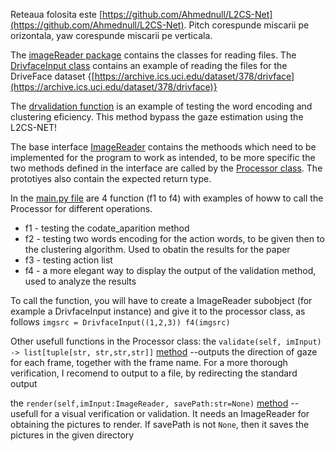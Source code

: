 Reteaua folosita este [https://github.com/Ahmednull/L2CS-Net](https://github.com/Ahmednull/L2CS-Net). Pitch corespunde miscarii pe orizontala, yaw corespunde miscarii pe verticala.

The [imageReader package](https://github.com/UnProgramator/Driver-Gaze-Analizer/tree/master/DGA/imageReaders) contains the classes for reading files. 
The [DrivfaceInput class](https://github.com/UnProgramator/Driver-Gaze-Analizer/blob/master/DGA/imageReaders/DrivfaceInput.py) contains an example of reading the files for the DriveFace dataset {[https://archive.ics.uci.edu/dataset/378/drivface](https://archive.ics.uci.edu/dataset/378/drivface)}

The [drvalidation function](https://github.com/UnProgramator/Driver-Gaze-Analizer/blob/SACI/DGA/utilities/Validation/dreyeve_validation.py) is an example of testing the word encoding and clustering eficiency. This method bypass the gaze estimation using the L2CS-NET!

The base interface [ImageReader](https://github.com/UnProgramator/Driver-Gaze-Analizer/blob/master/DGA/imageReaders/ImageReader.py) contains the methoods which need to be implemented for the program to work as intended, to be more specific the two methods defined in the interface are called by the [Processor class](https://github.com/UnProgramator/Driver-Gaze-Analizer/blob/master/DGA/backbone/processor.py). The prototiyes also contain the expected return type.

In the [main.py file](https://github.com/UnProgramator/Driver-Gaze-Analizer/blob/master/DGA/main.py) are 4 function (f1 to f4) with examples of howw to call the Processor for different operations.
* f1 - testing the codate_aparition method
* f2 - testing two words encoding for the action words, to be given then to the clustering algorithm. Used to obatin the results for the paper
* f3 - testing action list
* f4 - a more elegant way to display the output of the validation method, used to analyze the results

To call the function, you will have to create a ImageReader subobject (for example a DrivfaceInput instance)  and give it to the processor class, as follows
`imgsrc = DrivfaceInput((1,2,3))
f4(imgsrc)`

Other usefull functions in the Processor class:
the `validate(self, imInput) -> list[tuple[str, str,str,str]]` [method](https://github.com/UnProgramator/Driver-Gaze-Analizer/blob/master/DGA/backbone/processor.py#L265) 
--outputs the direction of gaze for each frame, together with the frame name. For a more thorough verification, I recomend to output to a file, by redirecting the standard output

the `render(self,imInput:ImageReader, savePath:str=None)` [method](https://github.com/UnProgramator/Driver-Gaze-Analizer/blob/master/DGA/backbone/processor.py#L232)
-- usefull for a visual verification or validation. It needs an ImageReader for obtaining the pictures to render. If savePath is not `None`, then it saves the pictures in the given directory
